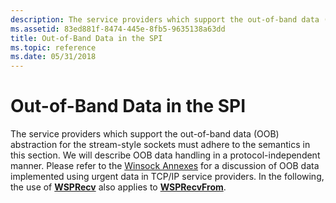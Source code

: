 ```yaml
---
description: The service providers which support the out-of-band data (OOB) abstraction for the stream-style sockets must adhere to the semantics in this section.
ms.assetid: 83ed881f-8474-445e-8fb5-9635138a63dd
title: Out-of-Band Data in the SPI
ms.topic: reference
ms.date: 05/31/2018
---
```


# Out-of-Band Data in the SPI

The service providers which support the out-of-band data (OOB) abstraction for the stream-style sockets must adhere to the semantics in this section. We will describe OOB data handling in a protocol-independent manner. Please refer to the [Winsock Annexes](winsock-annexes.md) for a discussion of OOB data implemented using urgent data in TCP/IP service providers. In the following, the use of [**WSPRecv**](/previous-versions/windows/hardware/network/ff566309(v=vs.85)) also applies to [**WSPRecvFrom**](/previous-versions/windows/desktop/legacy/ms742287(v=vs.85)).

 

 
